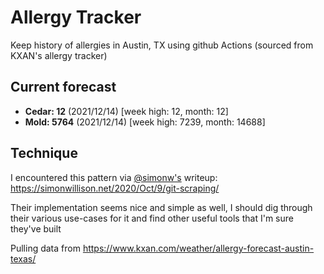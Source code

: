 # Allergy Tracker

Keep history of allergies in Austin, TX using github Actions (sourced from KXAN's allergy tracker)

## Current forecast
<!-- INJECT FORECAST -->
- **Cedar: 12** (2021/12/14)  [week high: 12, month: 12]
- **Mold: 5764** (2021/12/14)  [week high: 7239, month: 14688]
<!-- END INJECT FORECAST -->

## Technique

I encountered this pattern via [@simonw's](https://github.com/simonw) writeup: https://simonwillison.net/2020/Oct/9/git-scraping/

Their implementation seems nice and simple as well, I should dig through their various use-cases for it and find other useful tools that I'm sure they've built

Pulling data from https://www.kxan.com/weather/allergy-forecast-austin-texas/
